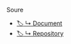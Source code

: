 Soure
- [:label: ↳ Document](https://jnuho.github.io/developMental)
- [:label: ↳ Repository](https://github.com/fggo/developMental)
